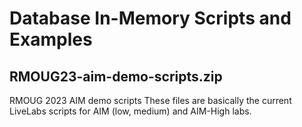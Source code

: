 # Database In-Memory Scripts and Examples

## RMOUG23-aim-demo-scripts.zip

RMOUG 2023 AIM demo scripts
These files are basically the current LiveLabs scripts for AIM (low, medium) and AIM-High labs.
